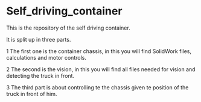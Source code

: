 # Self_driving_container

This is the repository of the self driving container.


It is split up in three parts.


1 The first one is the container chassis, in this you will find SolidWork files, calculations and motor controls.

2 The second is the vision, in this you will find all files needed for vision and detecting the truck in front.

3 The third part is about controlling te the chassis given te position of the truck in front of him.